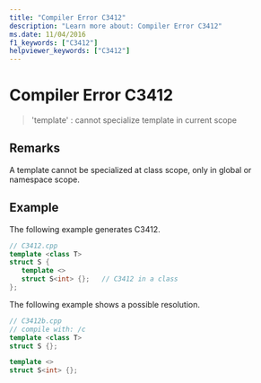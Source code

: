 ```yaml
---
title: "Compiler Error C3412"
description: "Learn more about: Compiler Error C3412"
ms.date: 11/04/2016
f1_keywords: ["C3412"]
helpviewer_keywords: ["C3412"]
---
```

# Compiler Error C3412

> 'template' : cannot specialize template in current scope

## Remarks

A template cannot be specialized at class scope, only in global or namespace scope.

## Example

The following example generates C3412.

```cpp
// C3412.cpp
template <class T>
struct S {
   template <>
   struct S<int> {};   // C3412 in a class
};
```

The following example shows a possible resolution.

```cpp
// C3412b.cpp
// compile with: /c
template <class T>
struct S {};

template <>
struct S<int> {};
```
